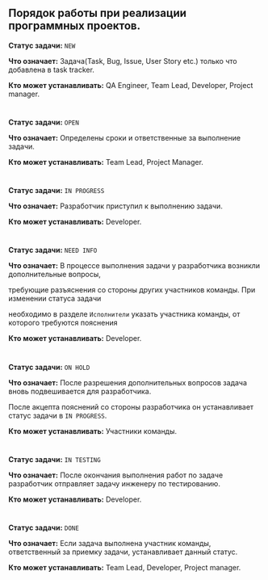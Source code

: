 ## Порядок работы при реализации программных проектов.


**Статус задачи:** `NEW`

**Что означает:** Задача(Task, Bug, Issue, User Story etc.) только что добавлена в task tracker.

**Кто может устанавливать:** QA Engineer, Team Lead, Developer, Project manager.

#

**Статус задачи:** `ОPEN`

**Что означает:** Определены сроки и ответственные за выполнение задачи.

**Кто может устанавливать:** Team Lead, Project Manager.

#

**Статус задачи:** `IN PROGRESS`

**Что означает:** Разработчик приступил к выполнению задачи.

**Кто может устанавливать:** Developer.

#

**Статус задачи:** `NEED INFO`

**Что означает:** В процессе выполнения задачи у разработчика возникли дополнительные вопросы, 

требующие разъяснения со стороны других участников команды. При изменении статуса задачи

необходимо в разделе `Исполнители` указать участника команды, от которого требуются пояснения

**Кто может устанавливать:** Developer.

#

**Статус задачи:** `ON HOLD`

**Что означает:** После разрешения дополнительных вопросов задача вновь подвешивается для разработчика.

После акцепта пояснений со стороны разработчика он устанавливает статус задачи в `IN PROGRESS`.

**Кто может устанавливать:** Участники команды.

#

**Статус задачи:** `IN TESTING`

**Что означает:** После окончания выполнения работ по задаче разработчик отправляет задачу инженеру по тестированию.

**Кто может устанавливать:** Developer.

#

**Статус задачи:** `DONE`

**Что означает:** Если задача выполнена участник команды, ответственный за приемку задачи, устанавливает данный статус.

**Кто может устанавливать:** Team Lead, Developer, Project manager.
